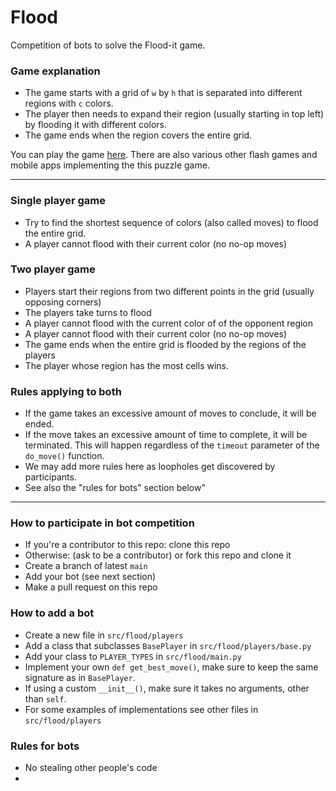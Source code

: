 # Flood

Competition of bots to solve the Flood-it game.

### Game explanation
* The game starts with a grid of `w` by `h` that is separated into different regions with `c` colors.
* The player then needs to expand their region (usually starting in top left) by flooding it with different colors.
* The game ends when the region covers the entire grid.

You can play the game [here](https://flood-it.xyz/). There are also various other flash games and mobile apps implementing the this puzzle game.

---

### Single player game
- Try to find the shortest sequence of colors (also called moves) to flood the entire grid.
- A player cannot flood with their current color (no no-op moves)

### Two player game
- Players start their regions from two different points in the grid (usually opposing corners)
- The players take turns to flood
- A player cannot flood with the current color of of the opponent region
- A player cannot flood with their current color (no no-op moves)
- The game ends when the entire grid is flooded by the regions of the players
- The player whose region has the most cells wins.

### Rules applying to both
- If the game takes an excessive amount of moves to conclude, it will be ended.
- If the move takes an excessive amount of time to complete, it will be terminated. This will happen regardless of the `timeout` parameter of the `do_move()` function.
- We may add more rules here as loopholes get discovered by participants.
- See also the "rules for bots" section below"

---

### How to participate in bot competition
- If you're a contributor to this repo: clone this repo
- Otherwise: (ask to be a contributor) or fork this repo and clone it
- Create a branch of latest `main`
- Add your bot (see next section)
- Make a pull request on this repo

### How to add a bot
- Create a new file in `src/flood/players`
- Add a class that subclasses `BasePlayer` in `src/flood/players/base.py`
- Add your class to `PLAYER_TYPES` in `src/flood/main.py`
- Implement your own `def get_best_move()`, make sure to keep the same signature as in `BasePlayer`.
- If using a custom `__init__()`, make sure it takes no arguments, other than `self`.
- For some examples of implementations see other files in `src/flood/players`

### Rules for bots
- No stealing other people's code
-

